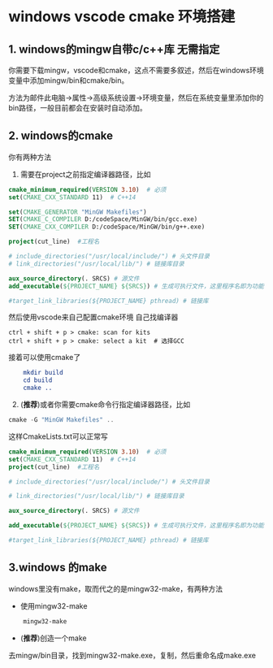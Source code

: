 # windows vscode cmake 环境搭建

## 1. windows的mingw自带c/c++库 无需指定
你需要下载mingw，vscode和cmake，这点不需要多叙述，然后在windows环境变量中添加mingw/bin和cmake/bin。

方法为邮件此电脑->属性->高级系统设置->环境变量，然后在系统变量里添加你的bin路径，一般目前都会在安装时自动添加。

## 2. windows的cmake 
你有两种方法

1. 需要在project之前指定编译器路径，比如

```cmake
cmake_minimum_required(VERSION 3.10)  # 必须
set(CMAKE_CXX_STANDARD 11)	# C++14

set(CMAKE_GENERATOR "MinGW Makefiles")
SET(CMAKE_C_COMPILER D:/codeSpace/MinGW/bin/gcc.exe)
SET(CMAKE_CXX_COMPILER D:/codeSpace/MinGW/bin/g++.exe)

project(cut_line)  #工程名

# include_directories("/usr/local/include/") # 头文件目录
# link_directories("/usr/local/lib/") # 链接库目录

aux_source_directory(. SRCS) # 源文件
add_executable(${PROJECT_NAME} ${SRCS}) # 生成可执行文件，这里程序名即为功能名

#target_link_libraries(${PROJECT_NAME} pthread) # 链接库
```
然后使用vscode来自己配置cmake环境 自己找编译器
```text
ctrl + shift + p > cmake: scan for kits 
ctrl + shift + p > cmake: select a kit  # 选择GCC
```
接着可以使用cmake了
```cmake
    mkdir build
    cd build
    cmake ..
```

2. (**推荐**)或者你需要cmake命令行指定编译器路径，比如
```powershell
cmake -G "MinGW Makefiles" ..
```
这样CmakeLists.txt可以正常写
```cmake
cmake_minimum_required(VERSION 3.10)  # 必须
set(CMAKE_CXX_STANDARD 11)	# C++14
project(cut_line)  #工程名

# include_directories("/usr/local/include/") # 头文件目录

# link_directories("/usr/local/lib/") # 链接库目录

aux_source_directory(. SRCS) # 源文件

add_executable(${PROJECT_NAME} ${SRCS}) # 生成可执行文件，这里程序名即为功能名

#target_link_libraries(${PROJECT_NAME} pthread) # 链接库
```

## 3.windows 的make

windows里没有make，取而代之的是mingw32-make，有两种方法
- 使用mingw32-make
```powershell
    mingw32-make
```
- (**推荐**)创造一个make

去mingw/bin目录，找到mingw32-make.exe，复制，然后重命名成make.exe
